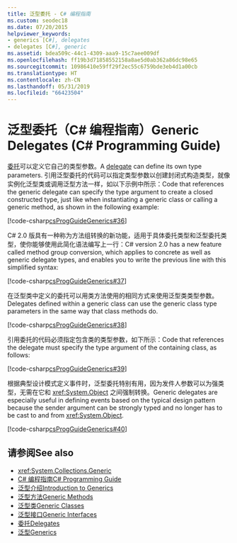 ```yaml
---
title: 泛型委托 - C# 编程指南
ms.custom: seodec18
ms.date: 07/20/2015
helpviewer_keywords:
- generics [C#], delegates
- delegates [C#], generic
ms.assetid: bdea509c-44c1-4309-aaa9-15c7aee009df
ms.openlocfilehash: ff19b3d71858552158a8ae5d0ab362a86dc98e65
ms.sourcegitcommit: 10986410e59ff29f2ec55c6759bde3eb4d1a00cb
ms.translationtype: HT
ms.contentlocale: zh-CN
ms.lasthandoff: 05/31/2019
ms.locfileid: "66423504"
---
```

# <a name="generic-delegates-c-programming-guide"></a><span data-ttu-id="c4097-102">泛型委托（C# 编程指南）</span><span class="sxs-lookup"><span data-stu-id="c4097-102">Generic Delegates (C# Programming Guide)</span></span>
<span data-ttu-id="c4097-103">[委托](../../../csharp/language-reference/keywords/delegate.md)可以定义它自己的类型参数。</span><span class="sxs-lookup"><span data-stu-id="c4097-103">A [delegate](../../../csharp/language-reference/keywords/delegate.md) can define its own type parameters.</span></span> <span data-ttu-id="c4097-104">引用泛型委托的代码可以指定类型参数以创建封闭式构造类型，就像实例化泛型类或调用泛型方法一样，如以下示例中所示：</span><span class="sxs-lookup"><span data-stu-id="c4097-104">Code that references the generic delegate can specify the type argument to create a closed constructed type, just like when instantiating a generic class or calling a generic method, as shown in the following example:</span></span>  
  
 [!code-csharp[csProgGuideGenerics#36](~/samples/snippets/csharp/VS_Snippets_VBCSharp/csProgGuideGenerics/CS/Generics.cs#36)]  
  
 <span data-ttu-id="c4097-105">C# 2.0 版具有一种称为方法组转换的新功能，适用于具体委托类型和泛型委托类型，使你能够使用此简化语法编写上一行：</span><span class="sxs-lookup"><span data-stu-id="c4097-105">C# version 2.0 has a new feature called method group conversion, which applies to concrete as well as generic delegate types, and enables you to write the previous line with this simplified syntax:</span></span>  
  
 [!code-csharp[csProgGuideGenerics#37](~/samples/snippets/csharp/VS_Snippets_VBCSharp/csProgGuideGenerics/CS/Generics.cs#37)]  
  
 <span data-ttu-id="c4097-106">在泛型类中定义的委托可以用类方法使用的相同方式来使用泛型类类型参数。</span><span class="sxs-lookup"><span data-stu-id="c4097-106">Delegates defined within a generic class can use the generic class type parameters in the same way that class methods do.</span></span>  
  
 [!code-csharp[csProgGuideGenerics#38](~/samples/snippets/csharp/VS_Snippets_VBCSharp/csProgGuideGenerics/CS/Generics.cs#38)]  
  
 <span data-ttu-id="c4097-107">引用委托的代码必须指定包含类的类型参数，如下所示：</span><span class="sxs-lookup"><span data-stu-id="c4097-107">Code that references the delegate must specify the type argument of the containing class, as follows:</span></span>  
  
 [!code-csharp[csProgGuideGenerics#39](~/samples/snippets/csharp/VS_Snippets_VBCSharp/csProgGuideGenerics/CS/Generics.cs#39)]  
  
 <span data-ttu-id="c4097-108">根据典型设计模式定义事件时，泛型委托特别有用，因为发件人参数可以为强类型，无需在它和 <xref:System.Object> 之间强制转换。</span><span class="sxs-lookup"><span data-stu-id="c4097-108">Generic delegates are especially useful in defining events based on the typical design pattern because the sender argument can be strongly typed and no longer has to be cast to and from <xref:System.Object>.</span></span>  
  
 [!code-csharp[csProgGuideGenerics#40](~/samples/snippets/csharp/VS_Snippets_VBCSharp/csProgGuideGenerics/CS/Generics.cs#40)]  
  
## <a name="see-also"></a><span data-ttu-id="c4097-109">请参阅</span><span class="sxs-lookup"><span data-stu-id="c4097-109">See also</span></span>

- <xref:System.Collections.Generic>
- [<span data-ttu-id="c4097-110">C# 编程指南</span><span class="sxs-lookup"><span data-stu-id="c4097-110">C# Programming Guide</span></span>](../../../csharp/programming-guide/index.md)
- [<span data-ttu-id="c4097-111">泛型介绍</span><span class="sxs-lookup"><span data-stu-id="c4097-111">Introduction to Generics</span></span>](../../../csharp/programming-guide/generics/index.md)
- [<span data-ttu-id="c4097-112">泛型方法</span><span class="sxs-lookup"><span data-stu-id="c4097-112">Generic Methods</span></span>](../../../csharp/programming-guide/generics/generic-methods.md)
- [<span data-ttu-id="c4097-113">泛型类</span><span class="sxs-lookup"><span data-stu-id="c4097-113">Generic Classes</span></span>](../../../csharp/programming-guide/generics/generic-classes.md)
- [<span data-ttu-id="c4097-114">泛型接口</span><span class="sxs-lookup"><span data-stu-id="c4097-114">Generic Interfaces</span></span>](../../../csharp/programming-guide/generics/generic-interfaces.md)
- [<span data-ttu-id="c4097-115">委托</span><span class="sxs-lookup"><span data-stu-id="c4097-115">Delegates</span></span>](../../../csharp/programming-guide/delegates/index.md)
- [<span data-ttu-id="c4097-116">泛型</span><span class="sxs-lookup"><span data-stu-id="c4097-116">Generics</span></span>](~/docs/standard/generics/index.md)
